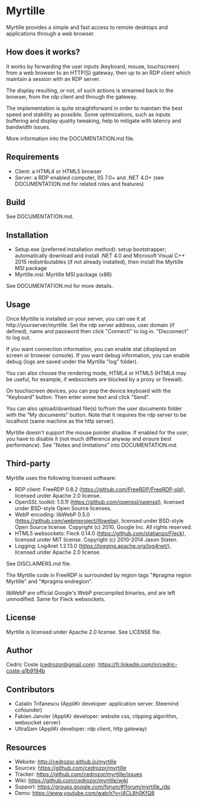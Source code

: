 ﻿# Myrtille
Myrtille provides a simple and fast access to remote desktops and applications through a web browser.

## How does it works?
It works by forwarding the user inputs (keyboard, mouse, touchscreen) from a web browser to an HTTP(S) gateway, then up to an RDP client which maintain a session with an RDP server.

The display resulting, or not, of such actions is streamed back to the browser, from the rdp client and through the gateway.

The implementation is quite straightforward in order to maintain the best speed and stability as possible. Some optimizations, such as inputs buffering and display quality tweaking, help to mitigate with latency and bandwidth issues.

More information into the DOCUMENTATION.md file.

## Requirements
- Client: a HTML4 or HTML5 browser
- Server: a RDP enabled computer, IIS 7.0+ and .NET 4.0+ (see DOCUMENTATION.md for related roles and features)

## Build
See DOCUMENTATION.md.

## Installation
- Setup.exe (preferred installation method): setup bootstrapper; automatically download and install .NET 4.0 and Microsoft Visual C++ 2015 redistributables (if not already installed), then install the Myrtille MSI package
- Myrtille.msi: Myrtille MSI package (x86)

See DOCUMENTATION.md for more details.

## Usage
Once Myrtille is installed on your server, you can use it at http://yourserver/myrtille. Set the rdp server address, user domain (if defined), name and password then click "Connect!" to log in. "Disconnect" to log out.

If you want connection information, you can enable stat (displayed on screen or browser console). If you want debug information, you can enable debug (logs are saved under the Myrtille "log" folder).

You can also choose the rendering mode, HTML4 or HTML5 (HTML4 may be useful, for example, if websockets are blocked by a proxy or firewall).

On touchscreen devices, you can pop the device keyboard with the "Keyboard" button. Then enter some text and click "Send".

You can also upload/download file(s) to/from the user documents folder with the "My documents" button. Note that it requires the rdp server to be localhost (same machine as the http server).

Myrtille doesn't support the mouse pointer shadow. If enabled for the user, you have to disable it (not much difference anyway and ensure best performance). See "Notes and limitations" into DOCUMENTATION.md.

## Third-party
Myrtille uses the following licensed software:
- RDP client: FreeRDP 0.8.2 (https://github.com/FreeRDP/FreeRDP-old), licensed under Apache 2.0 license.
- OpenSSL toolkit: 1.0.1f (https://github.com/openssl/openssl), licensed under BSD-style Open Source licenses.
- WebP encoding: libWebP 0.5.0 (https://github.com/webmproject/libwebp), licensed under BSD-style Open Source license. Copyright (c) 2010, Google Inc. All rights reserved.
- HTML5 websockets: Fleck 0.14.0 (https://github.com/statianzo/Fleck), licensed under MIT license. Copyright (c) 2010-2014 Jason Staten.
- Logging: Log4net 1.2.13.0 (https://logging.apache.org/log4net/), licensed under Apache 2.0 license.

See DISCLAIMERS.md file.

The Myrtille code in FreeRDP is surrounded by region tags "#pragma region Myrtille" and "#pragma endregion".

libWebP are official Google's WebP precompiled binaries, and are left unmodified. Same for Fleck websockets.

## License
Myrtille is licensed under Apache 2.0 license.
See LICENSE file.

## Author
Cedric Coste (cedrozor@gmail.com). https://fr.linkedin.com/in/cedric-coste-a1b9194b

## Contributors
- Catalin Trifanescu (AppliKr developer: application server. Steemind cofounder)
- Fabien Janvier (AppliKr developer: website css, clipping algorithm, websocket server)
- UltraSam (AppliKr developer: rdp client, http gateway)

## Resources
- Website:	http://cedrozor.github.io/myrtille
- Sources:	https://github.com/cedrozor/myrtille
- Tracker:	https://github.com/cedrozor/myrtille/issues
- Wiki:		https://github.com/cedrozor/myrtille/wiki
- Support:	https://groups.google.com/forum/#!forum/myrtille_rdp
- Demo:		https://www.youtube.com/watch?v=l4CL8h0KfQ8